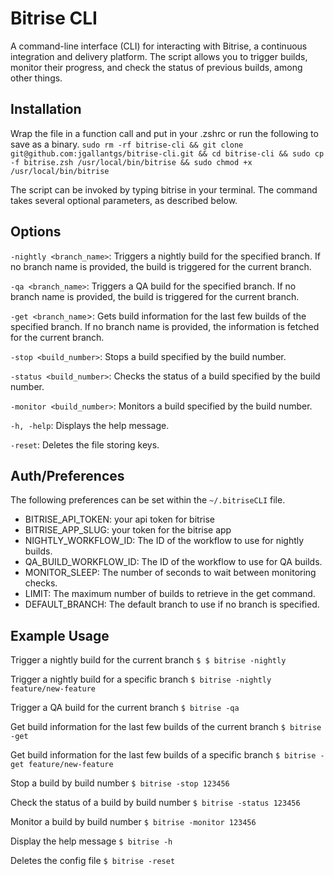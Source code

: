 # Bitrise CLI

A command-line interface (CLI) for interacting with Bitrise, a continuous integration and delivery platform. The script allows you to trigger builds, monitor their progress, and check the status of previous builds, among other things.

## Installation

Wrap the file in a function call and put in your .zshrc or run the following to save as a binary.
`sudo rm -rf bitrise-cli &&
git clone git@github.com:jgallantgs/bitrise-cli.git &&
cd bitrise-cli &&
sudo cp -f bitrise.zsh /usr/local/bin/bitrise &&
sudo chmod +x /usr/local/bin/bitrise`

The script can be invoked by typing bitrise in your terminal. The command takes several optional parameters, as described below.

## Options
`-nightly <branch_name>`: Triggers a nightly build for the specified branch. If no branch name is provided, the build is triggered for the current branch.

`-qa <branch_name>`: Triggers a QA build for the specified branch. If no branch name is provided, the build is triggered for the current branch.

`-get <branch_name`>: Gets build information for the last few builds of the specified branch. If no branch name is provided, the information is fetched for the current branch.

`-stop <build_number>`: Stops a build specified by the build number.

`-status <build_number>`: Checks the status of a build specified by the build number.

`-monitor <build_number>`: Monitors a build specified by the build number.

`-h, -help`: Displays the help message.

`-reset`: Deletes the file storing keys.

## Auth/Preferences
The following preferences can be set within the `~/.bitriseCLI` file.

- BITRISE_API_TOKEN: your api token for bitrise
- BITRISE_APP_SLUG: your token for the bitrise app
- NIGHTLY_WORKFLOW_ID: The ID of the workflow to use for nightly builds.
- QA_BUILD_WORKFLOW_ID: The ID of the workflow to use for QA builds.
- MONITOR_SLEEP: The number of seconds to wait between monitoring checks.
- LIMIT: The maximum number of builds to retrieve in the get command.
- DEFAULT_BRANCH: The default branch to use if no branch is specified.

## Example Usage

Trigger a nightly build for the current branch
`$ $ bitrise -nightly`

Trigger a nightly build for a specific branch
`$ bitrise -nightly feature/new-feature`

Trigger a QA build for the current branch
`$ bitrise -qa`

Get build information for the last few builds of the current branch
`$ bitrise -get`

Get build information for the last few builds of a specific branch
`$ bitrise -get feature/new-feature`

Stop a build by build number
`$ bitrise -stop 123456`

Check the status of a build by build number
`$ bitrise -status 123456`

Monitor a build by build number
`$ bitrise -monitor 123456`

Display the help message
`$ bitrise -h`

Deletes the config file
`$ bitrise -reset`
